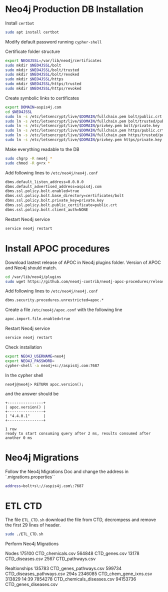 # Neo4j Production DB Installation

Install `certbot`

```sh
sudo apt install certbot
```

Modify default password running `cypher-shell`

Certificate folder structure
```sh
export NEO4JSSL=/var/lib/neo4j/certificates
sudo mkdir $NEO4JSSL/bolt
sudo mkdir $NEO4JSSL/bolt/trusted
sudo mkdir $NEO4JSSL/bolt/revoked
sudo mkdir $NEO4JSSL/https
sudo mkdir $NEO4JSSL/https/trusted
sudo mkdir $NEO4JSSL/https/revoked
```

Create symbolic links to certificates
```sh
export DOMAIN=aspis4j.com
cd $NEO4JSSL
sudo ln -s /etc/letsencrypt/live/$DOMAIN/fullchain.pem bolt/public.crt
sudo ln -s /etc/letsencrypt/live/$DOMAIN/fullchain.pem bolt/trusted/public.crt
sudo ln -s /etc/letsencrypt/live/$DOMAIN/privkey.pem bolt/private.key
sudo ln -s /etc/letsencrypt/live/$DOMAIN/fullchain.pem https/public.crt
sudo ln -s /etc/letsencrypt/live/$DOMAIN/fullchain.pem https/trusted/public.crt
sudo ln -s /etc/letsencrypt/live/$DOMAIN/privkey.pem https/private.key
```

Make everything readable to the DB
```sh
sudo chgrp -R neo4j *
sudo chmod -R g+rx *
```

Add following lines to `/etc/neo4j/neo4j.conf`
```sh
dbms.default_listen_address=0.0.0.0
dbms.default_advertised_address=aspis4j.com
dbms.ssl.policy.bolt.enabled=true
dbms.ssl.policy.bolt.base_directory=certificates/bolt
dbms.ssl.policy.bolt.private_key=private.key
dbms.ssl.policy.bolt.public_certificate=public.crt
dbms.ssl.policy.bolt.client_auth=NONE
```

Restart Neo4j service
```sh
service neo4j restart
```

# Install APOC procedures

Download lastest release of APOC in Neo4j plugins folder. Version of APOC and Neo4j should match.

```sh
cd /var/lib/neo4j/plugins
sudo wget https://github.com/neo4j-contrib/neo4j-apoc-procedures/releases/download/4.4.0.1/apoc-4.4.0.1-all.jar
```

Add following lines to `/etc/neo4j/neo4j.conf`
```sh
dbms.security.procedures.unrestricted=apoc.*
```

Create a file `/etc/neo4j/apoc.conf` with the following line
```sh
apoc.import.file.enabled=true
```


Restart Neo4j service
```sh
service neo4j restart
```

Check installation
```sh
export NEO4J_USERNAME=neo4j
export NEO4J_PASSWORD=
cypher-shell -a neo4j+s://aspis4j.com:7687
```

In the cypher shell
```
neo4j@neo4j> RETURN apoc.version();
``` 

and the answer should be
```
+----------------+
| apoc.version() |
+----------------+
| "4.4.0.1"      |
+----------------+

1 row
ready to start consuming query after 2 ms, results consumed after another 0 ms
```

# Neo4j Migrations

Follow the Neo4j Migrations Doc and change the address in `.migrations.properties``
```sh
address=bolt+s\://aspis4j.com\:7687
```

 # ETL CTD 

The file `ETL_CTD.sh` download the file from CTD, decrompess and remove the first 29 lines of header.

```sh
sudo ./ETL_CTD.sh
```

Perform Neo4j Migrations

Nodes
     175100 CTD_chemicals.csv
     564848 CTD_genes.csv
      13178 CTD_diseases.csv
       2567 CTD_pathways.csv

Realtionships
     135783 CTD_genes_pathways.csv
     599734 CTD_diseases_pathways.csv 294s
    2346085 CTD_chem_gene_ixns.csv 
            313829 14:39
    7854278 CTD_chemicals_diseases.csv
   94153736 CTD_genes_diseases.csv


